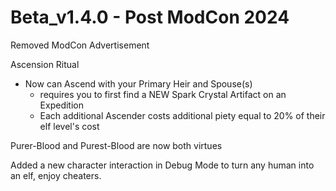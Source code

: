 # Beta_v1.4.0 - Post ModCon 2024

Removed ModCon Advertisement

Ascension Ritual
  - Now can Ascend with your Primary Heir and Spouse(s)
    - requires you to first find a NEW Spark Crystal Artifact on an Expedition
    - Each additional Ascender costs additional piety equal to 20% of their elf level's cost

Purer-Blood and Purest-Blood are now both virtues

Added a new character interaction in Debug Mode to turn any human into an elf, enjoy cheaters.